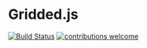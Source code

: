 # Gridded.js
[![Build Status](https://travis-ci.com/pirtwo/griddedjs.svg?branch=master)](https://travis-ci.com/pirtwo/griddedjs)
[![contributions welcome](https://img.shields.io/badge/contributions-welcome-brightgreen.svg?style=flat)](https://github.com/dwyl/esta/issues)



